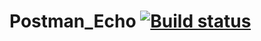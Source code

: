 # Postman_Echo [![Build status](https://ci.appveyor.com/api/projects/status/m23bmuvoq7wp72le?svg=true)](https://ci.appveyor.com/project/LaSFront/postman-echo)

